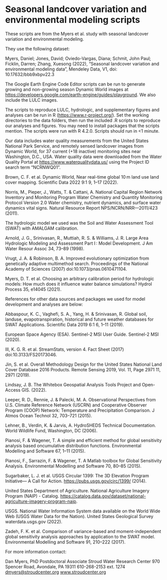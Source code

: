 # Seasonal landcover variation and environmental modeling scripts

These scripts are from the Myers et al. study with seasonal landcover variation and environmental modeling.

They use the following dataset:

Myers, Daniel; Jones, David; Oviedo-Vargas, Diana; Schmit, John Paul; Ficklin, Darren; Zhang, Xuesong (2022), “Seasonal landcover variation and environmental modeling data”, Mendeley Data, V1, doi: 10.17632/bbb9xbpv22.3


The Google Earth Engine Code Editor scripts can be run to generate growing and non-growing season Dynamic World images at https://developers.google.com/earth-engine/guides/playground. We also include the LULC images.

The scripts to reproduce LULC, hydrologic, and supplementary figures and analyses can be run in R (https://www.r-project.org/). Set the working directories to the data folders, then run the included .R scripts to reproduce our analyses and figures. You may need to install packages that the scripts mention. The scripts were run with R 4.2.0. Scripts should run in <1 minute.

Our data includes water quality measurements from the United States National Park Service, and remotely sensed landcover images from Dynamic World, for 37 current (+18 inactive) monitoring sites near Washington, D.C., USA. Water quality data were downloaded from the Water Quality Portal at https://www.waterqualitydata.us/ using the Project ID search term “NCRNWQ01”.

Brown, C. F. et al. Dynamic World, Near real-time global 10 m land use land cover mapping. Scientific Data 2022 9:1 9, 1–17 (2022).

Norris, M., Pieper, J., Watts, T. & Cattani, A. National Capital Region Network Inventory and Monitoring Program Water Chemistry and Quantity Monitoring Protocol Version 2.0 Water chemistry, nutrient dynamics, and surface water dynamics vital signs. Natural Resource Report NPS/NCRN/NRR—2011/423 (2011).


The hydrologic model we used was the Soil and Water Assessment Tool (SWAT) with AMALGAM calibration.

Arnold, J. G., Srinivasan, R., Muttiah, R. S. & Williams, J. R. Large Area Hydrologic Modeling and Assessment Part I : Model Development. J Am Water Resour Assoc 34, 73–89 (1998).

Vrugt, J. A. & Robinson, B. A. Improved evolutionary optimization from genetically adaptive multimethod search. Proceedings of the National Academy of Sciences (2007) doi:10.1073/pnas.0610471104.

Myers, D. T. et al. Choosing an arbitrary calibration period for hydrologic models: How much does it influence water balance simulations? Hydrol Process 35, e14045 (2021).


References for other data sources and packages we used for model development and analyses are below:

Abbaspour, K. C., Vaghefi, S. A., Yang, H. & Srinivasan, R. Global soil, landuse, evapotranspiration, historical and future weather databases for SWAT Applications. Scientific Data 2019 6:1 6, 1–11 (2019).

European Space Agency (ESA). Sentinel-2 MSI User Guide. Sentinel-2 MSI (2020).

III, K. G. R. et al. StreamStats, version 4. Fact Sheet (2017) doi:10.3133/FS20173046.

Jin, S. et al. Overall Methodology Design for the United States National Land Cover Database 2016 Products. Remote Sensing 2019, Vol. 11, Page 2971 11, 2971 (2019).

Lindsay, J. B. The Whitebox Geospatial Analysis Tools Project and Open-Access GIS. (2022).

Leeper, R. D., Rennie, J. & Palecki, M. A. Observational Perspectives from U.S. Climate Reference Network (USCRN) and Cooperative Observer Program (COOP) Network: Temperature and Precipitation Comparison. J Atmos Ocean Technol 32, 703–721 (2015).

Lehner, B., Verdin, K. & Jarvis, A. HydroSHEDS Technical Documentation. World Wildlife Fund, Washington, DC (2006).

Pianosi, F. & Wagener, T. A simple and efficient method for global sensitivity analysis based oncumulative distribution functions. Environmental Modelling and Software 67, 1–11 (2015).

Pianosi, F., Sarrazin, F. & Wagener, T. A Matlab toolbox for Global Sensitivity Analysis. Environmental Modelling and Software 70, 80–85 (2015).

Sugarbaker, L. J. et al. USGS Circular 1399: The 3D Elevation Program Initiative— A Call for Action. https://pubs.usgs.gov/circ/1399/ (2014).

United States Department of Agriculture. National Agriculture Imagery Program (NAIP) - Catalog. https://catalog.data.gov/dataset/national-agriculture-imagery-program-naip.

USGS. National Water Information System data available on the World Wide Web (USGS Water Data for the Nation). United States Geological Survey waterdata.usgs.gov (2022).

Zadeh, F. K. et al. Comparison of variance-based and moment-independent global sensitivity analysis approaches by application to the SWAT model. Environmental Modelling and Software 91, 210–222 (2017).


For more information contact:

Dan Myers, PhD
Postdoctoral Associate
Stroud Water Research Center
970 Spencer Road, Avondale, PA 19311
610-268-2153 ext. 1274
dmyers@stroudcenter.org
www.stroudcenter.org 
